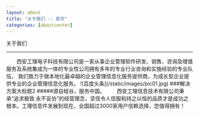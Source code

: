 ```yaml
---
layout: about
title: "关于我们 -- 首页"
categories: [aboutcenter]
---
```

关于我们
<hr>
&emsp;&emsp;西安工理电子科技有限公司是一家从事企业管理软件研发、销售、咨询及增值服务及系统集成为一体的专业性公司拥有多年的专业行业咨询和实施经验的专业队伍，
我们致力于做本地化最卓越的企业管理信息化服务提供商，为成长型企业提供专业的企业管理信息化服务。
![百度头条](/static/images/pic01.jpg)
###解决方案大标题2
#####源自硅谷，服务中国。  
&emsp;&emsp;西安工理信息技术有限公司秉承“追求极致 永不妥协”的经营理念，坚信令人信服和持之以恒的品质才是成功之根本。工理信息件发展到现在，全国超过3000家用户信赖选择，您值得拥有！
